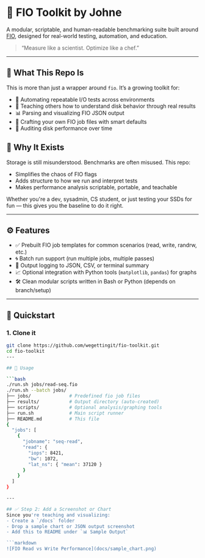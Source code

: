 # 🔧 FIO Toolkit by Johne

A modular, scriptable, and human-readable benchmarking suite built around [FIO](https://github.com/axboe/fio), designed for real-world testing, automation, and education.

> “Measure like a scientist. Optimize like a chef.”

---

## 📌 What This Repo Is

This is more than just a wrapper around `fio`. It’s a growing toolkit for:

- 🔁 Automating repeatable I/O tests across environments
- 🧪 Teaching others how to understand disk behavior through real results
- 📊 Parsing and visualizing FIO JSON output
- 🧰 Crafting your own FIO job files with smart defaults
- 🔬 Auditing disk performance over time

## 🧠 Why It Exists

Storage is still misunderstood. Benchmarks are often misused. This repo:
- Simplifies the chaos of FIO flags
- Adds structure to how we run and interpret tests
- Makes performance analysis scriptable, portable, and teachable

Whether you're a dev, sysadmin, CS student, or just testing your SSDs for fun — this gives you the baseline to do it right.

---

## ⚙️ Features

- ✅ Prebuilt FIO job templates for common scenarios (read, write, randrw, etc.)
- 🌀 Batch run support (run multiple jobs, multiple passes)
- 📄 Output logging to JSON, CSV, or terminal summary
- 📈 Optional integration with Python tools (`matplotlib`, `pandas`) for graphs
- 🛠️ Clean modular scripts written in Bash or Python (depends on branch/setup)

---

## 🚀 Quickstart

### 1. Clone it

```bash
git clone https://github.com/wegettingit/fio-toolkit.git
cd fio-toolkit
---

## 📝 Usage

```bash
./run.sh jobs/read-seq.fio
./run.sh --batch jobs/
├── jobs/              # Predefined fio job files
├── results/           # Output directory (auto-created)
├── scripts/           # Optional analysis/graphing tools
├── run.sh             # Main script runner
├── README.md          # This file
{
  "jobs": [
    {
      "jobname": "seq-read",
      "read": {
        "iops": 8421,
        "bw": 1072,
        "lat_ns": { "mean": 37120 }
      }
    }
  ]
}

---

## ✅ Step 2: Add a Screenshot or Chart
Since you're teaching and visualizing:
- Create a `/docs` folder
- Drop a sample chart or JSON output screenshot
- Add this to README under `📊 Sample Output`

```markdown
![FIO Read vs Write Performance](docs/sample_chart.png)
